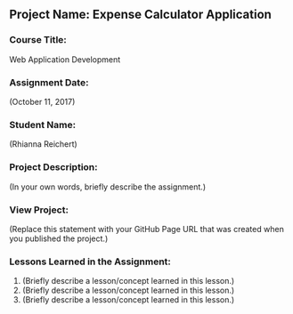 ## Project Name:  Expense Calculator Application

### Course Title:
Web Application Development

### Assignment Date:  
(October 11, 2017)

### Student Name:  
(Rhianna Reichert)

### Project Description:
(In your own words, briefly describe the assignment.)

### View Project:
(Replace this statement with your GitHub Page URL that was created when you 
 published the project.)

### Lessons Learned in the Assignment:
1. (Briefly describe a lesson/concept learned in this lesson.)
2. (Briefly describe a lesson/concept learned in this lesson.)
3. (Briefly describe a lesson/concept learned in this lesson.)

